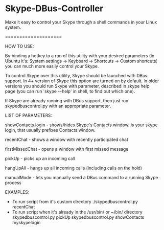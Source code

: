 Skype-DBus-Controller
=====================

Make it easy to control your Skype through a shell commands in your Linux system. 


====================

HOW TO USE:

By binding a hotkey to a run of this utility with your desired parameters 
(in Ubuntu it's: System settings -> Keyboard -> Shortcuts -> Custom shortcuts) you
can much more easily control your Skype.

To control Skype over this utility, Skype should be launched with DBus support. 
In 4+ version of Skype this option are turned on by default. In older versions
you should run Skype with parameter, described in skype help page (you can run 
'skype --help' in shell, to find out which one). 
 
If Skype are already running with DBus support, then just run skypedbuscontrol.py
with an appropriate parameter.

LIST OF PARAMETERS:

showContacts login      - shows/hides Skype's Contacts window. <login> is your
                          skype login, that usually prefixes Contacts window.

recentChat              - shows a window with recently participated chat

firstMissedChat         - opens a window with first missed message

pickUp                  - picks up an incoming call

hangUpAll               - hangs up all incoming calls (including calls on the hold)

manualMode              - lets you manually send a DBus command to a running Skype process

EXAMPLES:
- To run script from it's custom directory
    ./skypedbuscontrol.py recentChat
- To run script when it's already in the /usr/bin/ or ~/bin/ directory
    skypedbuscontrol.py pickUp
    skypedbuscontrol.py showContacts myskypelogin
